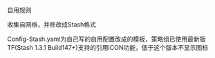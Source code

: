 自用规则

收集自网络，并修改成Stash格式

Config-Stash.yaml为自己写的自用配置改成的模板，策略组已使用最新版TF(Stash 1.3.1 Build147+)支持的引用ICON功能，低于这个版本不显示图标
